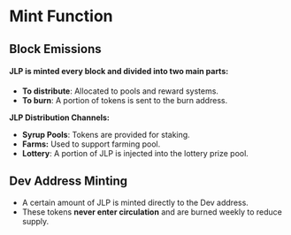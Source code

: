 # Mint Function

## **Block Emissions**

#### JLP is minted every block and divided into two main parts:

* **To distribute**: Allocated to pools and reward systems.
* **To burn**: A portion of tokens is sent to the burn address.

**JLP Distribution Channels:**

* **Syrup Pools**: Tokens are provided for staking.
* **Farms:** Used to support farming pool.
* **Lottery**: A portion of JLP is injected into the lottery prize pool.

## **Dev Address Minting**

* A certain amount of JLP is minted directly to the Dev address.
* These tokens **never enter circulation** and are burned weekly to reduce supply.

